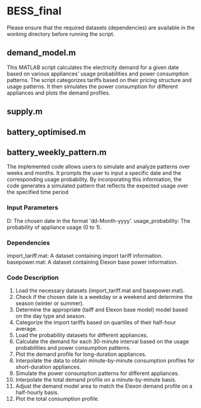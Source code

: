# BESS_final
Please ensure that the required datasets (dependencies) are available in the working directory before running the script.

## demand_model.m

This MATLAB script calculates the electricity demand for a given date based on various appliances' usage probabilities and power consumption patterns. The script categorizes tariffs based on their pricing structure and usage patterns. It then simulates the power consumption for different appliances and plots the demand profiles.


## supply.m

## battery_optimised.m


## battery_weekly_pattern.m

The implemented code allows users to simulate and analyze patterns over weeks and months. It prompts the user to input a specific date and the corresponding usage probability. By incorporating this information, the code generates a simulated pattern that reflects the expected usage over the specified time period

### Input Parameters
D: The chosen date in the format 'dd-Month-yyyy'.
usage_probability: The probability of appliance usage (0 to 1).

### Dependencies
import_tariff.mat: A dataset containing import tariff information.
basepower.mat: A dataset containing Elexon base power information.


### Code Description
1. Load the necessary datasets (import_tariff.mat and basepower.mat).
2. Check if the chosen date is a weekday or a weekend and determine the season (winter or summer).
3. Determine the appropriate (taiff and Elexon base model) model based on the day type and season.
4. Categorize the import tariffs based on quartiles of their half-hour average.
5. Load the probability datasets for different appliances.
6. Calculate the demand for each 30-minute interval based on the usage probabilities and power consumption patterns.
7. Plot the demand profile for long-duration appliances.
8. Interpolate the data to obtain minute-by-minute consumption profiles for short-duration appliances.
9. Simulate the power consumption patterns for different appliances.
10. Interpolate the total demand profile on a minute-by-minute basis.
11. Adjust the demand model area to match the Elexon demand profile on a half-hourly basis.
12. Plot the total consumption profile.



